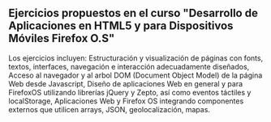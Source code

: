 ## Ejercicios propuestos en el curso "Desarrollo de Aplicaciones en HTML5 y para Dispositivos Móviles Firefox O.S"
Los ejercicios incluyen: Estructuración y visualización de páginas con fonts, textos, interfaces, navegación e interacción adecuadamente diseñados,  Acceso al navegador y al arbol DOM (Document Object Model) de la página Web desde Javascript, Diseño de aplicaciones Web en general y para FirefoxOS utilizando librerías jQuery y Zepto, así como eventos táctiles y localStorage, Aplicaciones Web y Firefox OS integrando componentes externos que utilicen arrays, JSON, geolocalización, mapas.

